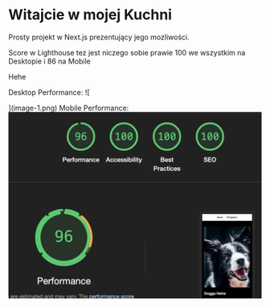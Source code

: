 # Witajcie w mojej Kuchni

Prosty projekt w Next.js prezentujący jego mozliwości.

Score w Lighthouse tez jest niczego sobie prawie 100 we wszystkim na Desktopie i 86 na Mobile 

Hehe

Desktop Performance:
![
    
](image-1.png)
Mobile Performance:
![alt text](image.png)